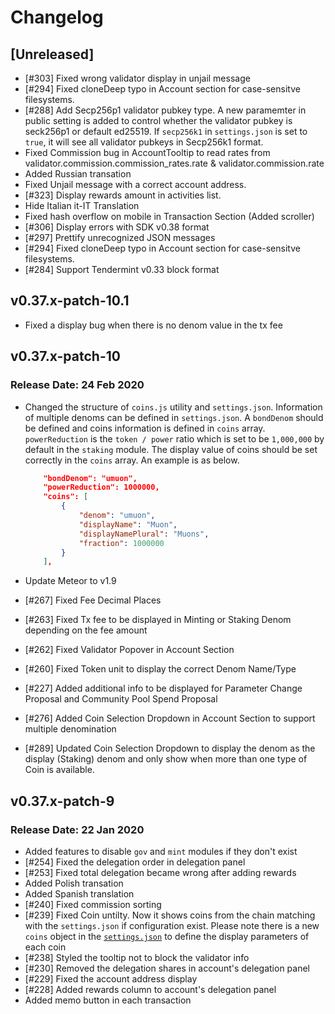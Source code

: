 # Changelog

## [Unreleased]

* [#303] Fixed wrong validator display in unjail message
* [#294] Fixed cloneDeep typo in Account section for case-sensitve filesystems.
* [#288] Add Secp256p1 validator pubkey type. A new paramemter in public setting is added to control whether the validator pubkey is seck256p1 or default ed25519. If `secp256k1` in `settings.json` is set to `true`, it will see all validator pubkeys in Secp256k1 format.
* Fixed Commission bug in AccountTooltip to read rates from validator.commission.commission_rates.rate & validator.commission.rate
* Added Russian transation
* Fixed Unjail message with a correct account address.
* [#323] Display rewards amount in activities list.
* Hide Italian it-IT Translation
* Fixed hash overflow on mobile in Transaction Section (Added scroller)
* [#306] Display errors with SDK v0.38 format
* [#297] Prettify unrecognized JSON messages
* [#294] Fixed cloneDeep typo in Account section for case-sensitve filesystems.
* [#284] Support Tendermint v0.33 block format

## v0.37.x-patch-10.1

* Fixed a display bug when there is no denom value in the tx fee

## v0.37.x-patch-10

### Release Date: 24 Feb 2020

* Changed the structure of `coins.js` utility and `settings.json`. Information of multiple denoms can be defined in `settings.json`. A `bondDenom` should be defined and coins information is defined in `coins` array. `powerReduction` is the `token / power` ratio which is set to be `1,000,000` by default in the `staking` module. The display value of coins should be set correctly in the `coins` array. An example is as below.

    ```json
        "bondDenom": "umuon",
        "powerReduction": 1000000,
        "coins": [
            {
                "denom": "umuon",
                "displayName": "Muon",
                "displayNamePlural": "Muons",
                "fraction": 1000000
            }
        ],
    ```

* Update Meteor to v1.9
* [#267] Fixed Fee Decimal Places
* [#263] Fixed Tx fee to be displayed in Minting or Staking Denom depending on the fee amount
* [#262] Fixed Validator Popover in Account Section
* [#260] Fixed Token unit to display the correct Denom Name/Type  
* [#227] Added additional info to be displayed for Parameter Change Proposal and Community Pool Spend Proposal
* [#276] Added Coin Selection Dropdown in Account Section to support multiple denomination
* [#289] Updated Coin Selection Dropdown to display the denom as the display (Staking) denom and only show when more than one type of Coin is available.

## v0.37.x-patch-9

### Release Date: 22 Jan 2020

* Added features to disable `gov` and `mint` modules if they don't exist
* [#254] Fixed the delegation order in delegation panel
* [#253] Fixed total delegation became wrong after adding rewards
* Added Polish transation
* Added Spanish translation
* [#240] Fixed commission sorting
* [#239] Fixed Coin untilty. Now it shows coins from the chain matching with the `settings.json` if configuration exist. Please note there is a new `coins` object in the [`settings.json`](https://github.com/forbole/big_dipper/blob/master/default_settings.json#L17) to define the display parameters of each coin
* [#238] Styled the tooltip not to block the validator info
* [#230] Removed the delegation shares in account's delegation panel
* [#229] Fixed the account address display 
* [#228] Added rewards column to account's delegation panel
* Added memo button in each transaction
